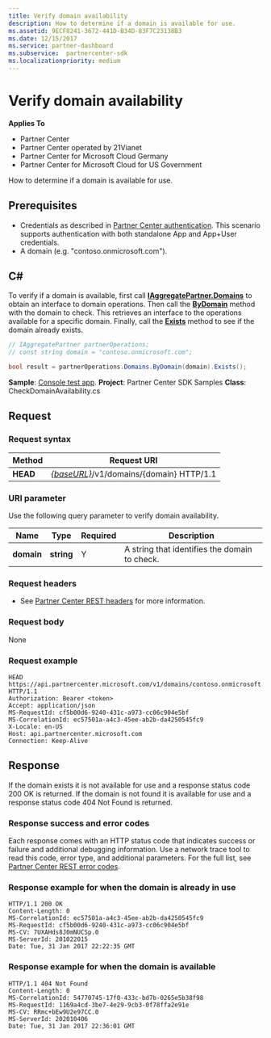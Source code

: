 ```yaml
---
title: Verify domain availability
description: How to determine if a domain is available for use.
ms.assetid: 9ECF8241-3672-441D-B34D-83F7C23138B3
ms.date: 12/15/2017
ms.service: partner-dashboard
ms.subservice:  partnercenter-sdk
ms.localizationpriority: medium
---
```


# Verify domain availability


**Applies To**

- Partner Center
- Partner Center operated by 21Vianet
- Partner Center for Microsoft Cloud Germany
- Partner Center for Microsoft Cloud for US Government

How to determine if a domain is available for use.

## <span id="Prerequisites"/><span id="prerequisites"/><span id="PREREQUISITES"/>Prerequisites


- Credentials as described in [Partner Center authentication](partner-center-authentication.md). This scenario supports authentication with both standalone App and App+User credentials.
- A domain (e.g. "contoso.onmicrosoft.com").

## <span id="C_"/><span id="c_"/>C#


To verify if a domain is available, first call [**IAggregatePartner.Domains**](https://docs.microsoft.com/dotnet/api/microsoft.store.partnercenter.ipartner.domains) to obtain an interface to domain operations. Then call the [**ByDomain**](https://docs.microsoft.com/dotnet/api/microsoft.store.partnercenter.domains.idomaincollection.bydomain) method with the domain to check. This retrieves an interface to the operations available for a specific domain. Finally, call the [**Exists**](https://docs.microsoft.com/dotnet/api/microsoft.store.partnercenter.domains.idomain.exists) method to see if the domain already exists.

``` csharp
// IAggregatePartner partnerOperations;
// const string domain = "contoso.onmicrosoft.com";  

bool result = partnerOperations.Domains.ByDomain(domain).Exists();
```

**Sample**: [Console test app](console-test-app.md). **Project**: Partner Center SDK Samples **Class**: CheckDomainAvailability.cs

## <span id="Request"/><span id="request"/><span id="REQUEST"/>Request


### Request syntax

| Method   | Request URI                                                              |
|----------|--------------------------------------------------------------------------|
| **HEAD** | [*{baseURL}*](partner-center-rest-urls.md)/v1/domains/{domain} HTTP/1.1 |

 

### URI parameter

Use the following query parameter to verify domain availability.

| Name       | Type       | Required | Description                                   |
|------------|------------|----------|-----------------------------------------------|
| **domain** | **string** | Y        | A string that identifies the domain to check. |

 

### Request headers

- See [Partner Center REST headers](headers.md) for more information.

### Request body

None

### Request example

```http
HEAD https://api.partnercenter.microsoft.com/v1/domains/contoso.onmicrosoft.com HTTP/1.1
Authorization: Bearer <token>
Accept: application/json
MS-RequestId: cf5b00d6-9240-431c-a973-cc06c904e5bf
MS-CorrelationId: ec57501a-a4c3-45ee-ab2b-da4250545fc9
X-Locale: en-US
Host: api.partnercenter.microsoft.com
Connection: Keep-Alive
```

## <span id="Response"/><span id="response"/><span id="RESPONSE"/>Response


If the domain exists it is not available for use and a response status code 200 OK is returned. If the domain is not found it is available for use and a response status code 404 Not Found is returned.

### Response success and error codes

Each response comes with an HTTP status code that indicates success or failure and additional debugging information. Use a network trace tool to read this code, error type, and additional parameters. For the full list, see [Partner Center REST error codes](error-codes.md).

### Response example for when the domain is already in use

```http
HTTP/1.1 200 OK
Content-Length: 0
MS-CorrelationId: ec57501a-a4c3-45ee-ab2b-da4250545fc9
MS-RequestId: cf5b00d6-9240-431c-a973-cc06c904e5bf
MS-CV: 7UXAHds8J0mNUCSp.0
MS-ServerId: 201022015
Date: Tue, 31 Jan 2017 22:22:35 GMT
```

### Response example for when the domain is available

```http
HTTP/1.1 404 Not Found
Content-Length: 0
MS-CorrelationId: 54770745-17f0-433c-bd7b-0265e5b38f98
MS-RequestId: 1169a4cd-3be7-4e29-9cb3-0f78ffa2e91e
MS-CV: RRmc+bEw9U2e97CC.0
MS-ServerId: 202010406
Date: Tue, 31 Jan 2017 22:36:01 GMT
```

 

 




